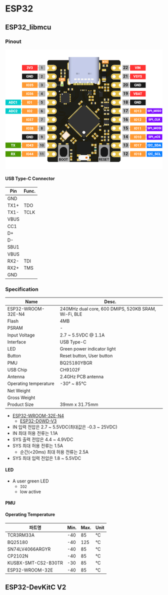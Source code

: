 # ESP32

## ESP32_libmcu
### Pinout
![Pinout](../assets/esp32_libmcu.png)

#### USB Type-C Connector

| Pin  | Func. |
| ---- | ----- |
| GND  |       |
| TX1+ | TDO   |
| TX1- | TCLK  |
| VBUS |       |
| CC1  |       |
| D+   |       |
| D-   |       |
| SBU1 |       |
| VBUS |       |
| RX2- | TDI   |
| RX2+ | TMS   |
| GND  |       |

### Specification

| Name                  | Desc.                                               |
| --------------------- | --------------------------------------------------- |
| ESP32-WROOM-32E-N4    | 240MHz dual core, 600 DMIPS, 520KB SRAM, Wi-Fi, BLE |
| Flash                 | 4MB                                                 |
| PSRAM                 | -                                                   |
| Input Voltage         | 2.7 ~ 5.5VDC @ 1.1A                                 |
| Interface             | USB Type-C                                          |
| LED                   | Green power indicator light                         |
| Button                | Reset button, User button                           |
| PMU                   | BQ25180YBGR                                         |
| USB Chip              | CH9102F                                             |
| Antenna               | 2.4GHz PCB antenna                                  |
| Operating temperature | -30&deg; ~ 85&deg;C                                 |
| Net Weight            |                                                     |
| Gross Weight          |                                                     |
| Product Size          | 39mm x 31.75mm                                      |

- [ESP32-WROOM-32E-N4](https://www.espressif.com/sites/default/files/documentation/esp32-wroom-32e_esp32-wroom-32ue_datasheet_en.pdf)
  - [ESP32-D0WD-V3](https://www.espressif.com/sites/default/files/documentation/esp32_datasheet_en.pdf)
- IN 입력 전압은 2.7 ~ 5.5VDC(최대값은 -0.3 ~ 25VDC)
- IN 최대 허용 전류는 1.1A
- SYS 출력 전압은 4.4 ~ 4.9VDC
- SYS 최대 허용 전류는 1.5A
  - 순간(<20ms) 최대 허용 전류는 2.5A
- SYS 최대 입력 전압은 1.8 ~ 5.5VDC

#### LED

- A user green LED
  - `IO2`
  - low active

#### PMU

#### Operating Temperature

| 파트명              | Min. | Max. | Unit   |
| ------------------- | ---- | ---- | ------ |
| TCR3RM33A           | -40  | 85   | &deg;C |
| BQ25180             | -40  | 125  | &deg;C |
| SN74LV4066ARGYR     | -40  | 85   | &deg;C |
| CP2102N             | -40  | 85   | &deg;C |
| KUSBX-SMT-CS2-B30TR | -30  | 85   | &deg;C |
| ESP32-WROOM-32E     | -40  | 85   | &deg;C |

## ESP32-DevKitC V2
